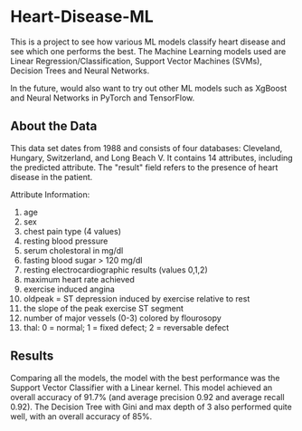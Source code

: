 # Heart-Disease-ML
This is a project to see how various ML models classify heart disease and see which one performs the best.
The Machine Learning models used are Linear Regression/Classification, Support Vector Machines (SVMs), Decision Trees and Neural Networks.

In the future, would also want to try out other ML models such as XgBoost and Neural Networks in PyTorch and TensorFlow.

## About the Data
This data set dates from 1988 and consists of four databases: Cleveland, Hungary, Switzerland, and Long Beach V. It contains 14 attributes, including the predicted attribute. The "result" field refers to the presence of heart disease in the patient.

Attribute Information:
1. age
2. sex
3. chest pain type (4 values)
4. resting blood pressure
5. serum cholestoral in mg/dl
6. fasting blood sugar > 120 mg/dl
7. resting electrocardiographic results (values 0,1,2)
8. maximum heart rate achieved
9. exercise induced angina
10. oldpeak = ST depression induced by exercise relative to rest
11. the slope of the peak exercise ST segment
12. number of major vessels (0-3) colored by flourosopy
13. thal: 0 = normal; 1 = fixed defect; 2 = reversable defect


## Results
Comparing all the models, the model with the best performance was the Support Vector Classifier with a Linear kernel. This model achieved an overall accuracy of 91.7% (and average precision 0.92 and average recall 0.92).
The Decision Tree with Gini and max depth of 3 also performed quite well, with an overall accuracy of 85%.
